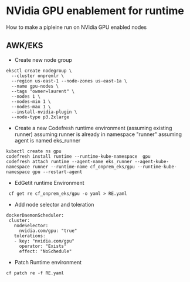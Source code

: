 # NVidia GPU enablement for runtime

How to make a pipleine run on NVidia GPU enabled nodes 

## AWK/EKS

* Create new node group

```
eksctl create nodegroup \
  --cluster onpremlr \
  --region us-east-1 --node-zones us-east-1a \
  --name gpu-nodes \
  --tags "owner=laurent" \
  --nodes 1 \
  --nodes-min 1 \
  --nodes-max 1 \
  --install-nvidia-plugin \
  --node-type p3.2xlarge 
  ```
  
  * Create a new Codefresh runtime environment (assuming existing runner)
  assuming runner is already in namespace "runner"
  assuming agent is named eks_runner
  ```
  kubectl create ns gpu
  codefresh install runtime --runtime-kube-namespace  gpu
  codefresh attach runtime --agent-name eks_runner --agent-kube-namespace runner --runtime-name cf_onprem_eks/gpu --runtime-kube-namespace gpu --restart-agent
  ```
   * EdGetit runtime Environment
  ```
   cf get re cf_onprem_eks/gpu -o yaml > RE.yaml
  ```
   * Add node selector and toleration
 ```
 dockerDaemonScheduler:
  cluster:
    nodeSelector:
      nvidia.com/gpu: "true"
    tolerations:
    - key: "nvidia.com/gpu"
      operator: "Exists"
      effect: "NoSchedule"
 ```
  * Patch Runtime environment
 ```
 cf patch re -f RE.yaml
 ```
    
  
